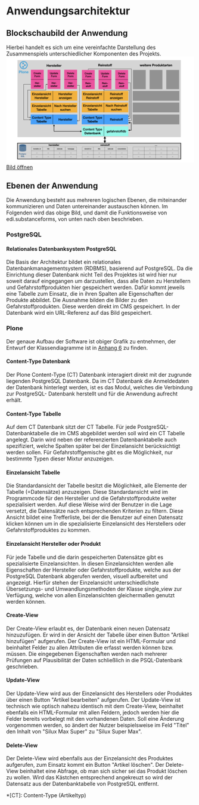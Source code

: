 # Anwendungsarchitektur

## Blockschaubild der Anwendung
Hierbei handelt es sich um eine vereinfachte Darstellung des Zusammenspiels unterschiedlicher Komponenten des Projekts.
![Blockdiagramm](images/blockdiagramm.001.jpeg "Blockdiagramm")
[Bild öffnen](https://doku.educorvi.de/wissensartikel/abbildungen-emissionsarme-produkte/blockdiagramm-001.jpeg/image_view_fullscreen)

## Ebenen der Anwendung
Die Anwendung besteht aus mehreren logischen Ebenen, die miteinander kommunizieren und Daten untereinander austauschen 
können. Im Folgenden wird das obige Bild, und damit die Funktionsweise von edi.substanceforms, von unten nach oben 
beschrieben.

### PostgreSQL

#### Relationales Datenbanksystem PostgreSQL
Die Basis der Architektur bildet ein relationales Datenbankmanagementsystem (RDBMS), basierend auf PostgreSQL. Da die 
Einrichtung dieser Datenbank nicht Teil des Projektes ist wird hier nur soweit darauf eingegangen um darzustellen, 
dass alle Daten zu Herstellern und Gefahrstoffprodukten hier gespeichert werden. Dafür kommt jeweils eine Tabelle 
zum Einsatz, die in ihren Spalten alle Eigenschaften der Produkte abbildet. Die Ausnahme bilden die Bilder zu den
Gefahrstoffprodukten. Diese werden direkt im CMS gespeichert. In der Datenbank wird ein URL-Referenz auf das Bild
gespeichert.

### Plone

Der genaue Aufbau der Software ist obiger Grafik zu entnehmen, der Entwurf der Klassendiagramme ist in [Anhang 6](anhang6.md) zu finden.


#### Content-Type Datenbank
Der Plone Content-Type (CT) Datenbank interagiert direkt mit der zugrunde liegenden PostgreSQL Datenbank. Da im CT 
Datenbank die Anmeldedaten der Datenbank hinterlegt werden, ist es das Modul, welches die Verbindung zur PostgreSQL-
Datenbank herstellt und für die Anwendung aufrecht erhält.

#### Content-Type Tabelle
Auf dem CT Datenbank sitzt der CT Tabelle. Für jede PostgreSQL-Datenbanktabelle die im CMS abgebildet werden soll 
wird ein CT Tabelle angelegt. Darin wird neben der referenzierten Datenbanktabelle auch spezifiziert, welche Spalten 
später bei der Einzelansicht berücksichtigt werden sollen. Für Gefahrstoffgemische gibt es die Möglichkeit, nur 
bestimmte Typen dieser Mixtur anzuzeigen.

#### Einzelansicht Tabelle
Die Standardansicht der Tabelle besitzt die Möglichkeit, alle Elemente der Tabelle (=Datensätze) anzuzeigen.
Diese Standardansicht wird im Programmcode für den Hersteller und die Gefahrstoffprodukte weiter spezialisiert werden.
Auf diese Weise wird der Benutzer in die Lage versetzt, die Datensätze nach entsprechenden Kriterien zu filtern. 
Diese Ansicht bildet eine Trefferliste, bei der die Benutzer auf einen Datensatz klicken können  um in die 
spezialisierte Einzelansicht des Herstellers oder Gefahrstoffproduktes zu kommen.

#### Einzelansicht Hersteller oder Produkt
Für jede Tabelle und die darin gespeicherten Datensätze gibt es spezialisierte Einzelansichten. In diesen 
Einzelansichten werden alle Eigenschaften der Hersteller oder Gefahrstoffprodukte, welche aus der PostgreSQL Datenbank 
abgerufen werden, visuell aufbereitet und angezeigt. Hierfür stehen der Einzelansicht unterschiedlichste Übersetzungs- 
und Umwandlungsmethoden der Klasse single_view zur Verfügung, welche von allen Einzelansichten gleichermaßen genutzt 
werden können.

#### Create-View
Der Create-View erlaubt es, der Datenbank einen neuen Datensatz hinzuzufügen. Er wird in der Ansicht der Tabelle 
über einen Button "Artikel hinzufügen" aufgerufen. Der Create-View ist ein HTML-Formular und beinhaltet Felder 
zu allen Attributen die erfasst werden können bzw. müssen. Die eingegebenen Eigenschaften werden nach mehrerer Prüfungen auf Plausibilität der Daten schließlich in die PSQL-Datenbank geschrieben.

#### Update-View
Der Update-View wird aus der Einzelansicht des Herstellers oder Produktes über einen Button "Artikel bearbeiten" 
aufgerufen. Der Update-View ist technisch wie optisch nahezu identisch mit dem Create-View, beinhaltet ebenfalls 
ein HTML-Formular mit allen Feldern, jedoch werden hier die Felder bereits vorbelegt mit den vorhandenen Daten. 
Soll eine Änderung vorgenommen werden, so ändert der Nutzer beispielsweise im Feld "Titel" den Inhalt von 
"Silux Max Super" zu "Silux Super Max".

#### Delete-View
Der Delete-View wird ebenfalls aus der Einzelansicht des Produktes aufgerufen, zum Einsatz kommt ein Button 
"Artikel löschen". Der Delete-View beinhaltet eine Abfrage, ob man sich sicher sei das Produkt löschen zu wollen. 
Wird das Kästchen entsprechend angekreuzt so wird der Datensatz aus der Datenbanktabelle von PostgreSQL entfernt.

*[CT]: Content-Type (Artikeltyp)

